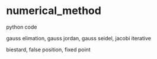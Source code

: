 # numerical_method

python code

gauss elimation, gauss jordan, gauss seidel, jacobi iterative

biestard, false position, fixed point
